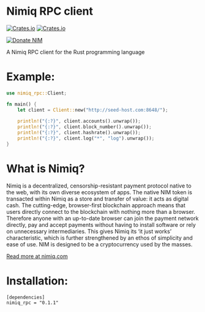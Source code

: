# Nimiq RPC client
[![Crates.io](https://img.shields.io/crates/v/nimiq_rpc.svg)](https://crates.io/crates/nimiq_rpc)
[![Crates.io](https://img.shields.io/crates/d/nimiq_rpc.svg)](https://crates.io/crates/nimiq_rpc)


[![Donate NIM](https://www.nimiq.com/accept-donations/img/donationBtnImg/gold-small.svg)](https://safe.nimiq.com/#_request/NQ7461S82FD3RVPGHU091Y5777E6BL38TQH2_)

A Nimiq RPC client for the Rust programming language


# Example:
```rust
use nimiq_rpc::Client;

fn main() {
	let client = Client::new("http://seed-host.com:8648/");
	
	println!("{:?}", client.accounts().unwrap());
	println!("{:?}", client.block_number().unwrap());
	println!("{:?}", client.hashrate().unwrap());
	println!("{:?}", client.log("*", "log").unwrap());
}
```

# What is Nimiq?

Nimiq is a decentralized, censorship-resistant payment protocol native to the web, with its own diverse ecosystem of apps. The native NIM token is transacted within Nimiq as a store and transfer of value: it acts as digital cash. The cutting-edge, browser-first blockchain approach means that users directly connect to the blockchain with nothing more than a browser. Therefore anyone with an up-to-date browser can join the payment network directly, pay and accept payments without having to install software or rely on unnecessary intermediaries. This gives Nimiq its ‘it just works’ characteristic, which is further strengthened by an ethos of simplicity and ease of use. NIM is designed to be a cryptocurrency used by the masses.

[Read more at nimiq.com](nimiq.com)

# Installation:

```
[dependencies]
nimiq_rpc = "0.1.1"
```
